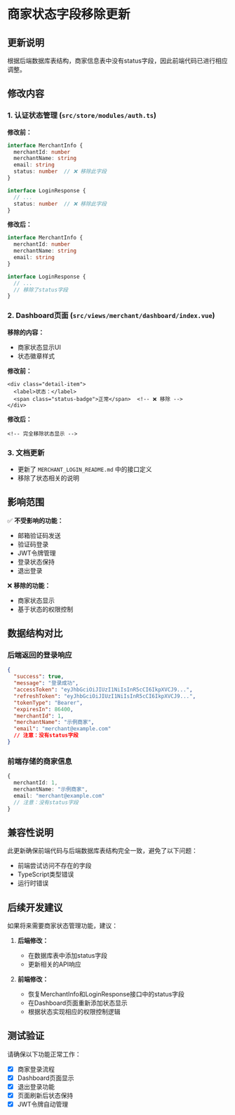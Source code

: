 # 商家状态字段移除更新

## 更新说明

根据后端数据库表结构，商家信息表中没有status字段，因此前端代码已进行相应调整。

## 修改内容

### 1. 认证状态管理 (`src/store/modules/auth.ts`)

**修改前：**
```typescript
interface MerchantInfo {
  merchantId: number
  merchantName: string
  email: string
  status: number  // ❌ 移除此字段
}

interface LoginResponse {
  // ...
  status: number  // ❌ 移除此字段
}
```

**修改后：**
```typescript
interface MerchantInfo {
  merchantId: number
  merchantName: string
  email: string
}

interface LoginResponse {
  // ...
  // 移除了status字段
}
```

### 2. Dashboard页面 (`src/views/merchant/dashboard/index.vue`)

**移除的内容：**
- 商家状态显示UI
- 状态徽章样式

**修改前：**
```vue
<div class="detail-item">
  <label>状态：</label>
  <span class="status-badge">正常</span>  <!-- ❌ 移除 -->
</div>
```

**修改后：**
```vue
<!-- 完全移除状态显示 -->
```

### 3. 文档更新

- 更新了 `MERCHANT_LOGIN_README.md` 中的接口定义
- 移除了状态相关的说明

## 影响范围

✅ **不受影响的功能：**
- 邮箱验证码发送
- 验证码登录
- JWT令牌管理
- 登录状态保持
- 退出登录

❌ **移除的功能：**
- 商家状态显示
- 基于状态的权限控制

## 数据结构对比

### 后端返回的登录响应
```json
{
  "success": true,
  "message": "登录成功",
  "accessToken": "eyJhbGciOiJIUzI1NiIsInR5cCI6IkpXVCJ9...",
  "refreshToken": "eyJhbGciOiJIUzI1NiIsInR5cCI6IkpXVCJ9...",
  "tokenType": "Bearer",
  "expiresIn": 86400,
  "merchantId": 1,
  "merchantName": "示例商家",
  "email": "merchant@example.com"
  // 注意：没有status字段
}
```

### 前端存储的商家信息
```typescript
{
  merchantId: 1,
  merchantName: "示例商家",
  email: "merchant@example.com"
  // 注意：没有status字段
}
```

## 兼容性说明

此更新确保前端代码与后端数据库表结构完全一致，避免了以下问题：
- 前端尝试访问不存在的字段
- TypeScript类型错误
- 运行时错误

## 后续开发建议

如果将来需要商家状态管理功能，建议：

1. **后端修改：**
   - 在数据库表中添加status字段
   - 更新相关的API响应

2. **前端修改：**
   - 恢复MerchantInfo和LoginResponse接口中的status字段
   - 在Dashboard页面重新添加状态显示
   - 根据状态实现相应的权限控制逻辑

## 测试验证

请确保以下功能正常工作：
- [x] 商家登录流程
- [x] Dashboard页面显示
- [x] 退出登录功能
- [x] 页面刷新后状态保持
- [x] JWT令牌自动管理 